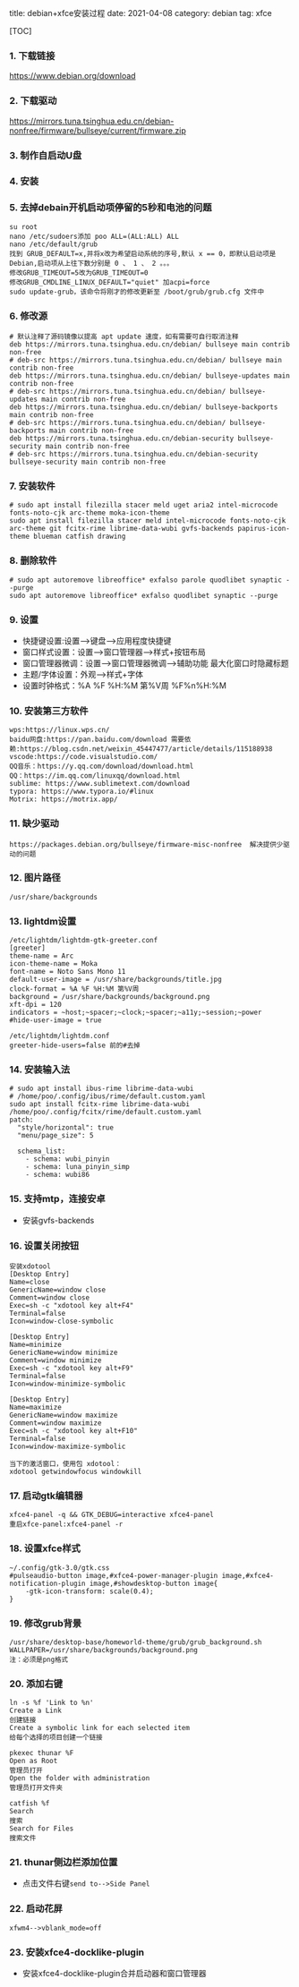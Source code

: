 title: debian+xfce安装过程
date: 2021-04-08
category: debian
tag: xfce

[TOC]

### 1. 下载链接

https://www.debian.org/download

### 2. 下载驱动

https://mirrors.tuna.tsinghua.edu.cn/debian-nonfree/firmware/bullseye/current/firmware.zip

### 3. 制作自启动U盘

### 4. 安装

### 5. 去掉debain开机启动项停留的5秒和电池的问题

```
su root
nano /etc/sudoers添加 poo ALL=(ALL:ALL) ALL
nano /etc/default/grub
找到 GRUB_DEFAULT=x,并将x改为希望启动系统的序号,默认 x == 0，即默认启动项是 Debian,启动项从上往下数分别是 0 、 1 、 2 。。。
修改GRUB_TIMEOUT=5改为GRUB_TIMEOUT=0
修改GRUB_CMDLINE_LINUX_DEFAULT="quiet" 加acpi=force
sudo update-grub，该命令将刚才的修改更新至 /boot/grub/grub.cfg 文件中
```

### 6. 修改源

```
# 默认注释了源码镜像以提高 apt update 速度，如有需要可自行取消注释
deb https://mirrors.tuna.tsinghua.edu.cn/debian/ bullseye main contrib non-free
# deb-src https://mirrors.tuna.tsinghua.edu.cn/debian/ bullseye main contrib non-free
deb https://mirrors.tuna.tsinghua.edu.cn/debian/ bullseye-updates main contrib non-free
# deb-src https://mirrors.tuna.tsinghua.edu.cn/debian/ bullseye-updates main contrib non-free
deb https://mirrors.tuna.tsinghua.edu.cn/debian/ bullseye-backports main contrib non-free
# deb-src https://mirrors.tuna.tsinghua.edu.cn/debian/ bullseye-backports main contrib non-free
deb https://mirrors.tuna.tsinghua.edu.cn/debian-security bullseye-security main contrib non-free
# deb-src https://mirrors.tuna.tsinghua.edu.cn/debian-security bullseye-security main contrib non-free
```

### 7. 安装软件
```
# sudo apt install filezilla stacer meld uget aria2 intel-microcode fonts-noto-cjk arc-theme moka-icon-theme
sudo apt install filezilla stacer meld intel-microcode fonts-noto-cjk arc-theme git fcitx-rime librime-data-wubi gvfs-backends papirus-icon-theme blueman catfish drawing
```
### 8. 删除软件
```
# sudo apt autoremove libreoffice* exfalso parole quodlibet synaptic --purge
sudo apt autoremove libreoffice* exfalso quodlibet synaptic --purge
```

### 9. 设置
   
- 快捷键设置:设置-->键盘-->应用程度快捷键
- 窗口样式设置：设置-->窗口管理器-->样式+按钮布局
- 窗口管理器微调：设置-->窗口管理器微调-->辅助功能  最大化窗口时隐藏标题
- 主题/字体设置：外观-->样式+字体
- 设置时钟格式：%A %F %H:%M 第%V周  %F%n%H:%M

### 10. 安装第三方软件
```
wps:https://linux.wps.cn/
baidu网盘:https://pan.baidu.com/download 需要依赖:https://blog.csdn.net/weixin_45447477/article/details/115188938
vscode:https://code.visualstudio.com/
QQ音乐：https://y.qq.com/download/download.html
QQ：https://im.qq.com/linuxqq/download.html
sublime: https://www.sublimetext.com/download
typora: https://www.typora.io/#linux
Motrix: https://motrix.app/
```

### 11. 缺少驱动
```
https://packages.debian.org/bullseye/firmware-misc-nonfree  解决提供少驱动的问题
```

### 12. 图片路径
```
/usr/share/backgrounds
```

### 13. lightdm设置
```
/etc/lightdm/lightdm-gtk-greeter.conf
[greeter]
theme-name = Arc
icon-theme-name = Moka
font-name = Noto Sans Mono 11
default-user-image = /usr/share/backgrounds/title.jpg
clock-format = %A %F %H:%M 第%V周
background = /usr/share/backgrounds/background.png
xft-dpi = 120
indicators = ~host;~spacer;~clock;~spacer;~a11y;~session;~power
#hide-user-image = true

/etc/lightdm/lightdm.conf
greeter-hide-users=false 前的#去掉
```

### 14. 安装输入法
```
# sudo apt install ibus-rime librime-data-wubi
# /home/poo/.config/ibus/rime/default.custom.yaml
sudo apt install fcitx-rime librime-data-wubi
/home/poo/.config/fcitx/rime/default.custom.yaml
patch:
  "style/horizontal": true
  "menu/page_size": 5

  schema_list:
    - schema: wubi_pinyin
    - schema: luna_pinyin_simp
    - schema: wubi86
```

### 15. 支持mtp，连接安卓

- 安装gvfs-backends

### 16. 设置关闭按钮
```
安装xdotool
[Desktop Entry]
Name=close
GenericName=window close
Comment=window close
Exec=sh -c "xdotool key alt+F4"
Terminal=false
Icon=window-close-symbolic

[Desktop Entry]
Name=minimize
GenericName=window minimize
Comment=window minimize
Exec=sh -c "xdotool key alt+F9"
Terminal=false
Icon=window-minimize-symbolic

[Desktop Entry]
Name=maximize
GenericName=window maximize
Comment=window maximize
Exec=sh -c "xdotool key alt+F10"
Terminal=false
Icon=window-maximize-symbolic

当下的激活窗口，使用包 xdotool：
xdotool getwindowfocus windowkill
```

### 17. 启动gtk编辑器
```
xfce4-panel -q && GTK_DEBUG=interactive xfce4-panel
重启xfce-panel:xfce4-panel -r
```

### 18. 设置xfce样式
```
~/.config/gtk-3.0/gtk.css
#pulseaudio-button image,#xfce4-power-manager-plugin image,#xfce4-notification-plugin image,#showdesktop-button image{
    -gtk-icon-transform: scale(0.4);
}
```

### 19. 修改grub背景
```
/usr/share/desktop-base/homeworld-theme/grub/grub_background.sh
WALLPAPER=/usr/share/backgrounds/background.png
注：必须是png格式
```

### 20. 添加右键
```
ln -s %f 'Link to %n'
Create a Link
创建链接
Create a symbolic link for each selected item
给每个选择的项目创建一个链接

pkexec thunar %F
Open as Root
管理员打开
Open the folder with administration
管理员打开文件夹

catfish %f
Search
搜索
Search for Files
搜索文件
```

### 21. thunar侧边栏添加位置

- 点击文件右键`send to-->Side Panel`

### 22. 启动花屏
```
xfwm4-->vblank_mode=off
```

### 23. 安装xfce4-docklike-plugin

- 安装xfce4-docklike-plugin合并启动器和窗口管理器
